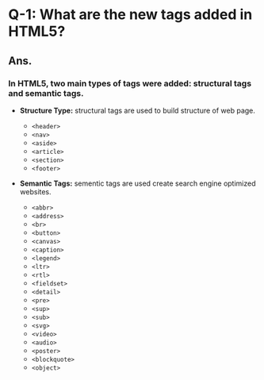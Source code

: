 # Q-1: What are the new tags added in HTML5?

## Ans.

### In HTML5, two main types of tags were added: structural tags and semantic tags.

- **Structure Type:** structural tags are used to build structure of web page.

  - `<header>`
  - `<nav>`
  - `<aside>`
  - `<article>`
  - `<section>`
  - `<footer>`

- **Semantic Tags:** sementic tags are used create search engine optimized websites.
  - `<abbr>`
  - `<address>`
  - `<br>`
  - `<button>`
  - `<canvas>`
  - `<caption>`
  - `<legend>`
  - `<ltr>`
  - `<rtl>`
  - `<fieldset>`
  - `<detail>`
  - `<pre>`
  - `<sup>`
  - `<sub>`
  - `<svg>`
  - `<video>`
  - `<audio>`
  - `<poster>`
  - `<blockquote>`
  - `<object>`
